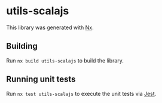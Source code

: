 # utils-scalajs

This library was generated with [Nx](https://nx.dev).

## Building

Run `nx build utils-scalajs` to build the library.

## Running unit tests

Run `nx test utils-scalajs` to execute the unit tests via [Jest](https://jestjs.io).
